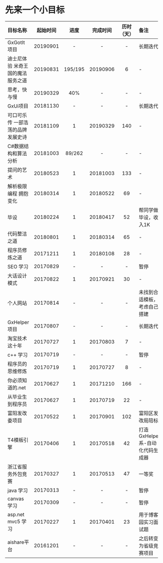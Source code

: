 # 先来一个小目标
|目标名称|起始时间|进度|完成时间|历时（天）|备注|
|:------|:-----:|:----:|:---:|:--:|:-  |
|GxGotIt项目|20190901|-|-|-|长期迭代|
|迪士尼体验 米奇王国的魔法服务之道|20190831|195/195|20190906|6|-|
|思考，快与慢|20190329|40%|-|-|-|
|GxUi项目|20181130|-|-|-|长期迭代|
|可口可乐传 一部浩荡的品牌发展史诗|20181109|1|20190329|140|-|
|C#数据结构和算法分析|20181003|89/262|-|-|-|
|提问的艺术|20180523|1|20181003|133|-|
|解析极限编程 拥抱变化|20180314|1|20180522|69|-|
|毕设|20180224|1|20180417|52|帮同学做毕设，收入1K|
|代码整洁之道|20180801|1|20180314|65|-|
|程序员修炼之道|20171211|1|20180108|28|-|
|SEO 学习|20170829|-|-|-|暂停|
|大话设计模式|20170822|1|20170921|30|-|
|个人网站|20170814|-|-|-|未找到合适模板，考虑自己搭建|
|GxHelper项目|20170807|-|-|-|长期迭代|
|淘宝技术这十年|20170727|1|20170803|7|-|
|c++ 学习|20170719|-|-|-|暂停|
|程序员的思维修炼|20170719|1|20170727|8|-|
|你必须知道的.net|20170627|1|20171210|166|-|
|从毕业生到程序员|20170627|1|20170719|22|-|
|富阳发改委项目|20170522|1|20170901|102|富阳区发改局陪标|
|T4模板引擎|20170406|1|20170518|42|打造GxHelper系-自动化代码生成器|
|浙江省服务外包竞赛|20170327|1|20170513|47|一等奖|
|java 学习|20170313|-|-|-|暂停|
|canvas 学习|20170309|-|-|-|暂停|
|asp.net mvc5 学习|20170227|1|20170401|23|用于博客园实习面试题|
|aishare平台|20161201|-|-|-|之后转变为省级竞赛项目|